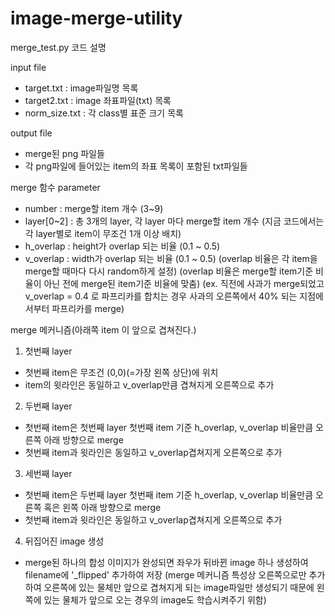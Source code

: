 # image-merge-utility

merge_test.py 코드 설명

input file
- target.txt : image파일명 목록
- target2.txt : image 좌표파일(txt) 목록
- norm_size.txt : 각 class별 표준 크기 목록

output file
- merge된 png 파일들
- 각 png파일에 들어있는 item의 좌표 목록이 포함된 txt파일들

merge 함수 parameter
- number : merge할 item 개수 (3~9)
- layer[0~2] : 총 3개의 layer, 각 layer 마다 merge할 item 개수
(지금 코드에서는 각 layer별로 item이 무조건 1개 이상 배치)
- h_overlap : height가 overlap 되는 비율 (0.1 ~ 0.5)
- v_overlap : width가 overlap 되는 비율 (0.1 ~ 0.5)
(overlap 비율은 각 item을 merge할 때마다 다시 random하게 설정)
(overlap 비율은 merge할 item기준 비율이 아닌 전에 merge된 item기준 비율에 맞춤)
(ex. 직전에 사과가 merge되었고 v_overlap = 0.4 로 파프리카를 합치는 경우 사과의 오른쪽에서 40% 되는 지점에서부터 파프리카를 merge)

merge 메커니즘(아래쪽 item 이 앞으로 겹쳐진다.)
1. 첫번째 layer
- 첫번째 item은 무조건 (0,0)(=가장 왼쪽 상단)에 위치
- item의 윗라인은 동일하고 v_overlap만큼 겹쳐지게 오른쪽으로 추가

2. 두번째 layer
- 첫번째 item은 첫번째 layer 첫번째 item 기준 h_overlap, v_overlap 비율만큼 오른쪽 아래 방향으로 merge
- 첫번째 item과 윗라인은 동일하고 v_overlap겹쳐지게 오른쪽으로 추가

3. 세번째 layer
- 첫번째 item은 두번째 layer 첫번째 item 기준 h_overlap, v_overlap 비율만큼 오른쪽 혹은 왼쪽 아래 방향으로 merge
- 첫번째 item과 윗라인은 동일하고 v_overlap겹쳐지게 오른쪽으로 추가

4. 뒤집어진 image 생성
- merge된 하나의 합성 이미지가 완성되면 좌우가 뒤바뀐 image 하나 생성하여 filename에 '_flipped' 추가하여 저장
(merge 메커니즘 특성상 오른쪽으로만 추가하여 오른쪽에 있는 물체만 앞으로 겹쳐지게 되는 image파일만 생성되기 때문에 왼쪽에 있는 물체가 앞으로 오는 경우의 image도 학습시켜주기 위함)
